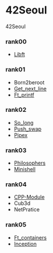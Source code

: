 # 42Seoul
42Seoul

### rank00
- [Libft](https://github.com/cofls980/42Seoul/tree/main/Libft)

### rank01
- Born2beroot
- [Get_next_line](https://github.com/cofls980/42Seoul/tree/main/Get_next_line)
- [Ft_printf](https://github.com/cofls980/42Seoul/tree/main/Ft_printf)

### rank02
- [So_long](https://github.com/cofls980/42Seoul/tree/main/So_long)
- [Push_swap](https://github.com/cofls980/42Seoul/tree/main/Push_swap)
- [Pipex](https://github.com/cofls980/42Seoul/tree/main/Pipex)

### rank03
- [Philosophers](https://github.com/cofls980/42Seoul/tree/main/Philosophers)
- [Minishell](https://github.com/cofls980/42Seoul/tree/main/Minishell)

### rank04
- [CPP-Module](https://github.com/cofls980/42Seoul/tree/main/CPP-Module)
- Cub3d
- NetPratice

### rank05
- [Ft_containers](https://github.com/cofls980/42Seoul/tree/main/Ft_containers)
- [Inception](https://github.com/cofls980/42Seoul/tree/main/Inception)
